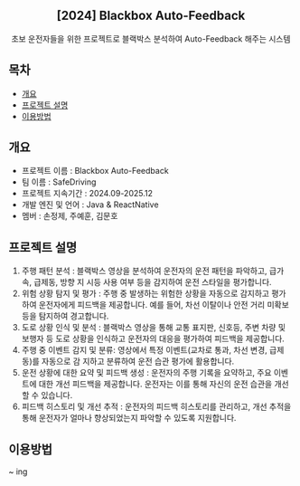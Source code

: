 <div align="center">
<h2>[2024] Blackbox Auto-Feedback </h2>
초보 운전자들을 위한 프로젝트로 블랙박스 분석하여 Auto-Feedback 해주는 시스템
</div>

## 목차

- [개요](#개요)
- [프로젝트 설명](#프로젝트-설명)
- [이용방법](#이용방법)

## 개요

- 프로젝트 이름 : Blackbox Auto-Feedback
- 팀 이름 : SafeDriving
- 프로젝트 지속기간 : 2024.09-2025.12
- 개발 엔진 및 언어 : Java & ReactNative
- 멤버 : 손정제, 주예훈, 김문호

## 프로젝트 설명

1. 주행 패턴 분석 : 블랙박스 영상을 분석하여 운전자의 운전 패턴을 파악하고, 급가속, 급제동, 방향 지 시등 사용 여부 등을 감지하여 운전 스타일을 평가합니다. <br>
2. 위험 상황 탐지 및 평가 : 주행 중 발생하는 위험한 상황을 자동으로 감지하고 평가하여 운전자에게 피드백을 제공합니다. 예를 들어, 차선 이탈이나 안전 거리 미확보 등을 탐지하여 경고합니다. <br>
3. 도로 상황 인식 및 분석 : 블랙박스 영상을 통해 교통 표지판, 신호등, 주변 차량 및 보행자 등 도로 상황을 인식하고 운전자의 대응을 평가하여 피드백을 제공합니다. <br>
4. 주행 중 이벤트 감지 및 분류: 영상에서 특정 이벤트(교차로 통과, 차선 변경, 급제동)를 자동으로 감 지하고 분류하여 운전 습관 평가에 활용합니다. <br>
5. 운전 상황에 대한 요약 및 피드백 생성 : 운전자의 주행 기록을 요약하고, 주요 이벤트에 대한 개선 피드백을 제공합니다. 운전자는 이를 통해 자신의 운전 습관을 개선할 수 있습니다. <br>
6. 피드백 히스토리 및 개선 추적 : 운전자의 피드백 히스토리를 관리하고, 개선 추적을 통해 운전자가 얼마나 향상되었는지 파악할 수 있도록 지원합니다. <br>

## 이용방법

~ ing
